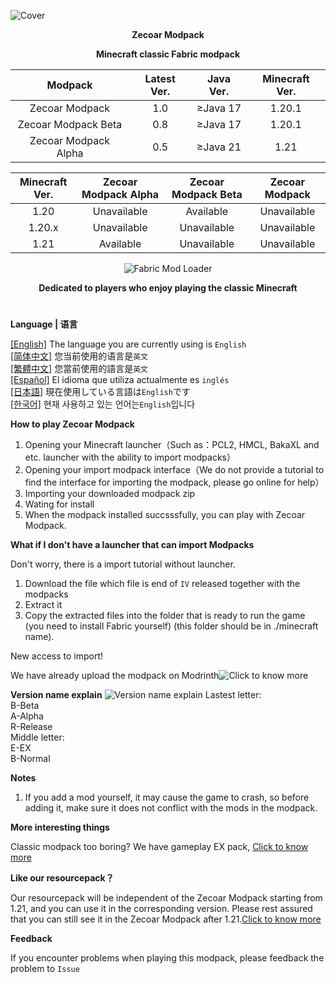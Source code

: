 ![Cover](https://github.com/ZfIxV/Zecoar-Modpack/blob/main/Zecoar%20Modpack%20-%20Header.png)
<div align="center">
  
**Zecoar Modpack**
                                  
**Minecraft classic Fabric modpack**

| Modpack | Latest Ver. | Java Ver. | Minecraft Ver. |
| :-: | :-: | :-: | :-: |
| Zecoar Modpack | 1.0 | ≥Java 17 | 1.20.1 |
| Zecoar Modpack Beta | 0.8 | ≥Java 17 | 1.20.1 |
| Zecoar Modpack Alpha | 0.5 | ≥Java 21 | 1.21 |

| Minecraft Ver. | Zecoar Modpack Alpha | Zecoar Modpack Beta | Zecoar Modpack |
| :-: | :-: | :-: | :-: |
| 1.20 | Unavailable | Available | Unavailable |
| 1.20.x | Unavailable | Unavailable | Unavailable |
| 1.21 | Available | Unavailable | Unavailable |

<p>
    <img src="https://img.shields.io/badge/Mod%20Loader-Fabric-dbd0b4?style=flat" alt="Fabric Mod Loader" />
</p>

</div>

<div align="center">

**Dedicated to players who enjoy playing the classic Minecraft**
  
</div>

#               

**Language | 语言**

[[English]](https://github.com/ZfIxV/Zecoar-Modpack/tree/main/README.md)   The language you are currently using is `English`            
[[简体中文]](https://github.com/ZfIxV/Zecoar-Modpack/tree/main/README-SC.md)   您当前使用的语言是`英文`            
[[繁體中文]](https://github.com/ZfIxV/Zecoar-Modpack/tree/main/README-TC.md)   您當前使用的語言是`英文`            
[[Español]](https://github.com/ZfIxV/Zecoar-Modpack/tree/main/README-ES.md)   El idioma que utiliza actualmente es `inglés`           
[[日本語]](https://github.com/ZfIxV/Zecoar-Modpack/tree/main/README-JP.md)   現在使用している言語は`English`です           
[[한국어]](https://github.com/ZfIxV/Zecoar-Modpack/tree/main/README-KO.md)   현재 사용하고 있는 언어는`English`입니다            

**How to play Zecoar Modpack**

1. Opening your Minecraft launcher（Such as：PCL2, HMCL, BakaXL and etc. launcher with the ability to import modpacks）
2. Opening your import modpack interface（We do not provide a tutorial to find the interface for importing the modpack, please go online for help）
3. Importing your downloaded modpack zip
4. Wating for install
5. When the modpack installed succsssfully, you can play with Zecoar Modpack.

**What if I don't have a launcher that can import Modpacks**

Don't worry, there is a import tutorial without launcher.

1. Download the file which file is end of `IV` released together with the modpacks
2. Extract it
3. Copy the extracted files into the folder that is ready to run the game (you need to install Fabric yourself) (this folder should be in ./minecraft name).

New access to import!

We have already upload the modpack on Modrinth![Click to know more](https://modrinth.com/modpack/zecoar-modpack)

**Version name explain**
![Version name explain](https://github.com/ZfIxV/Zecoar-Modpack/blob/main/EN.png)
Lastest letter:                                 
B-Beta          
A-Alpha                              
R-Release                        
Middle letter:                           
E-EX                                            
B-Normal                                              

**Notes**

1. <span id="ref1_en">If you add a mod yourself, it may cause the game to crash, so before adding it, make sure it does not conflict with the mods in the modpack.</span>

**More interesting things**

Classic modpack too boring? We have gameplay EX pack, [Click to know more](https://github.com/ZfIxV/Zecoar-Modpack-EX/README.md)

**Like our resourcepack？**

Our resourcepack will be independent of the Zecoar Modpack starting from 1.21, and you can use it in the corresponding version. Please rest assured that you can still see it in the Zecoar Modpack after 1.21.[Click to know more](https://github.com/ZfIxV/Zarba-Respack/tree/main/README.md)

**Feedback**

If you encounter problems when playing this modpack, please feedback the problem to `Issue`

